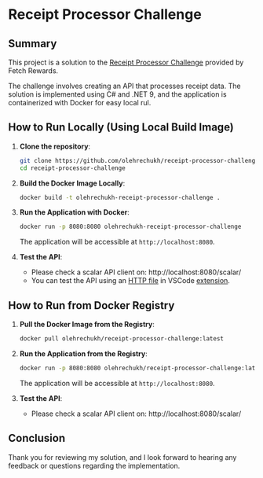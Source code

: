 
# Receipt Processor Challenge

## Summary
This project is a solution to the [Receipt Processor Challenge](https://github.com/fetch-rewards/receipt-processor-challenge/tree/main) provided by Fetch Rewards. 

The challenge involves creating an API that processes receipt data. The solution is implemented using C# and .NET 9, and the application is containerized with Docker for easy local rul.

## How to Run Locally (Using Local Build Image)

1. **Clone the repository**:
   ```bash
   git clone https://github.com/olehrechukh/receipt-processor-challenge
   cd receipt-processor-challenge
   ```

2. **Build the Docker Image Locally**:
      ```bash
      docker build -t olehrechukh-receipt-processor-challenge .
      ```

3. **Run the Application with Docker**:
      ```bash
      docker run -p 8080:8080 olehrechukh-receipt-processor-challenge
      ```
   The application will be accessible at `http://localhost:8080`.

4. **Test the API**:
    - Please check a scalar API client on: http://localhost:8080/scalar/
    - You can test the API using an [HTTP file](receipt.processor/receipt.processor.http) in VSCode [extension](https://marketplace.visualstudio.com/items?itemName=humao.rest-client).
## How to Run from Docker Registry

1. **Pull the Docker Image from the Registry**:
     ```bash
     docker pull olehrechukh/receipt-processor-challenge:latest
     ```

2. **Run the Application from the Registry**:
      ```bash
      docker run -p 8080:8080 olehrechukh/receipt-processor-challenge:latest
      ```
   The application will be accessible at `http://localhost:8080`.

3. **Test the API**:
    - Please check a scalar API client on: http://localhost:8080/scalar/

## Conclusion
Thank you for reviewing my solution, and I look forward to hearing any feedback or questions regarding the implementation.
